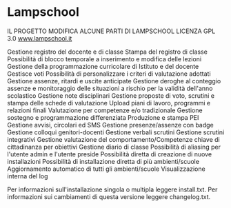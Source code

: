 # Lampschool

IL PROGETTO MODIFICA ALCUNE PARTI DI LAMPSCHOOL LICENZA GPL 3.0   www.lampschool.it


Gestione registro del docente e di classe
Stampa del registro di classe
Possibilità di blocco temporale a inserimento e modifica delle lezioni
Gestione della programmazione curricolare di Istituto e del docente
Gestisce voti
Possibilità di personalizzare i criteri di valutazione adottati
Gestione assenze, ritardi e uscite anticipate
Gestione deroghe al conteggio assenze e monitoraggio delle situazioni a rischio per la validità dell'anno scolastico
Gestione note disciplinari
Gestione proposte di voto, scrutini e stampa delle schede di valutazione
Upload piani di lavoro, programmi e relazioni finali
Valutazione per competenze e/o tradizionale
Gestione sostegno e programmazione differenziata
Produzione e stampa PEI
Gestione avvisi, circolari ed SMS
Gestione presenze/assenze con badge
Gestione colloqui genitori-docenti
Gestione verbali scrutini
Gestione scrutini integrativi
Gestione valutazione del comportamento/Competenze chiave di cittadinanza per obiettivi
Gestione diario di classe
Possibilità di aliasing per l'utente admin e l'utente preside
Possibilità diretta di creazione di nuove installazioni
Possibilità di installazione diretta di più ambienti/scuole
Aggiornamento automatico di tutti gli ambienti/scuole
Visualizzazione interna del log

Per informazioni sull'installazione singola o multipla leggere install.txt.
Per informazioni sui cambiamenti di questa versione leggere changelog.txt.

